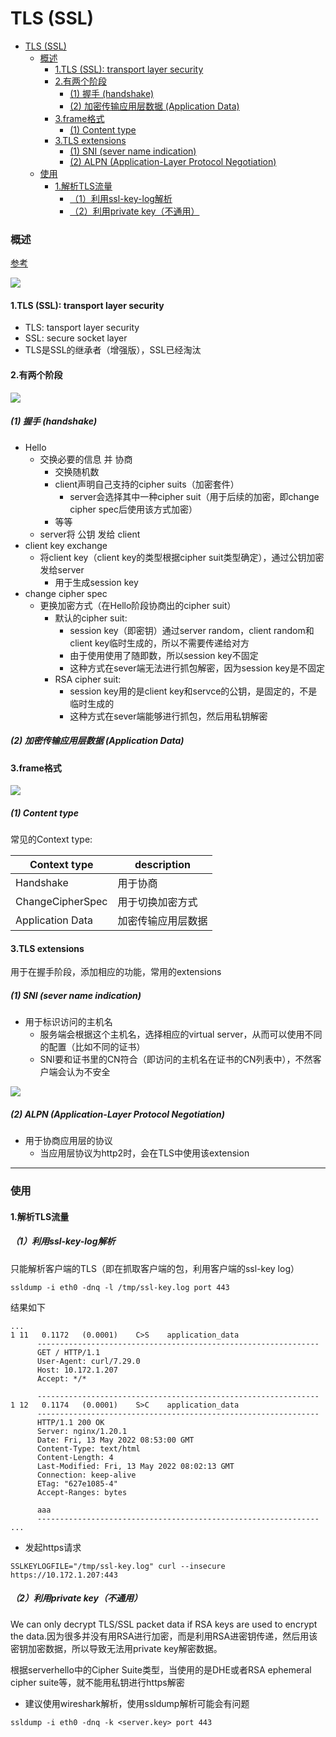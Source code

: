 # TLS (SSL)


<!-- @import "[TOC]" {cmd="toc" depthFrom=1 depthTo=6 orderedList=false} -->

<!-- code_chunk_output -->

- [TLS (SSL)](#tls-ssl)
    - [概述](#概述)
      - [1.TLS (SSL): transport layer security](#1tls-ssl-transport-layer-security)
      - [2.有两个阶段](#2有两个阶段)
        - [(1) 握手 (handshake)](#1-握手-handshake)
        - [(2) 加密传输应用层数据 (Application Data)](#2-加密传输应用层数据-application-data)
      - [3.frame格式](#3frame格式)
        - [(1) Content type](#1-content-type)
      - [3.TLS extensions](#3tls-extensions)
        - [(1) SNI (sever name indication)](#1-sni-sever-name-indication)
        - [(2) ALPN (Application-Layer Protocol Negotiation)](#2-alpn-application-layer-protocol-negotiation)
    - [使用](#使用)
      - [1.解析TLS流量](#1解析tls流量)
        - [（1）利用ssl-key-log解析](#1利用ssl-key-log解析)
        - [（2）利用private key（不通用）](#2利用private-key不通用)

<!-- /code_chunk_output -->


### 概述

[参考](https://peelingrage.netlify.app/demystifying-tls/)

![](./imgs/tls_03.png)

#### 1.TLS (SSL): transport layer security

* TLS: tansport layer security
* SSL: secure socket layer
* TLS是SSL的继承者（增强版），SSL已经淘汰

#### 2.有两个阶段

![](./imgs/tls_01.png)

##### (1) 握手 (handshake)
* Hello
    * 交换必要的信息 并 协商
        * 交换随机数
        * client声明自己支持的cipher suits（加密套件）
            * server会选择其中一种cipher suit（用于后续的加密，即change cipher spec后使用该方式加密）
        * 等等
    * server将 公钥 发给 client
* client key exchange
    * 将client key（client key的类型根据cipher suit类型确定），通过公钥加密发给server
        * 用于生成session key
* change cipher spec
    * 更换加密方式（在Hello阶段协商出的cipher suit）
        * 默认的cipher suit:
            * session key（即密钥）通过server random，client random和client key临时生成的，所以不需要传递给对方
            * 由于使用使用了随即数，所以session key不固定
            * 这种方式在sever端无法进行抓包解密，因为session key是不固定
        * RSA cipher suit:
            * session key用的是client key和servce的公钥，是固定的，不是临时生成的
            * 这种方式在sever端能够进行抓包，然后用私钥解密


##### (2) 加密传输应用层数据 (Application Data)

#### 3.frame格式
![](./imgs/tls_02.png)

##### (1) Content type
常见的Context type:

|Context type|description|
|-|-|
|Handshake|用于协商|
|ChangeCipherSpec|用于切换加密方式|
|Application Data|加密传输应用层数据|

#### 3.TLS extensions

用于在握手阶段，添加相应的功能，常用的extensions

##### (1) SNI (sever name indication)
* 用于标识访问的主机名
  * 服务端会根据这个主机名，选择相应的virtual server，从而可以使用不同的配置（比如不同的证书）
  * SNI要和证书里的CN符合（即访问的主机名在证书的CN列表中），不然客户端会认为不安全

![](./imgs/https_01.png)

##### (2) ALPN (Application-Layer Protocol Negotiation)
* 用于协商应用层的协议
    * 当应用层协议为http2时，会在TLS中使用该extension

***

### 使用

#### 1.解析TLS流量

##### （1）利用ssl-key-log解析
只能解析客户端的TLS（即在抓取客户端的包，利用客户端的ssl-key log）
```shell
ssldump -i eth0 -dnq -l /tmp/ssl-key.log port 443
```
结果如下
```
...
1 11   0.1172   (0.0001)    C>S    application_data
      ---------------------------------------------------------------
      GET / HTTP/1.1
      User-Agent: curl/7.29.0
      Host: 10.172.1.207
      Accept: */*

      ---------------------------------------------------------------
1 12   0.1174   (0.0001)    S>C    application_data
      ---------------------------------------------------------------
      HTTP/1.1 200 OK
      Server: nginx/1.20.1
      Date: Fri, 13 May 2022 08:53:00 GMT
      Content-Type: text/html
      Content-Length: 4
      Last-Modified: Fri, 13 May 2022 08:02:13 GMT
      Connection: keep-alive
      ETag: "627e1085-4"
      Accept-Ranges: bytes

      aaa
      ---------------------------------------------------------------
...
```
* 发起https请求
```shell
SSLKEYLOGFILE="/tmp/ssl-key.log" curl --insecure https://10.172.1.207:443
```

##### （2）利用private key（不通用）
We can only decrypt TLS/SSL packet data if RSA keys are used to encrypt the data.因为很多并没有用RSA进行加密，而是利用RSA进密钥传递，然后用该密钥加密数据，所以导致无法用private key解密数据。

根据serverhello中的Cipher Suite类型，当使用的是DHE或者RSA ephemeral cipher suite等，就不能用私钥进行https解密

* 建议使用wireshark解析，使用ssldump解析可能会有问题
```shell
ssldump -i eth0 -dnq -k <server.key> port 443
```
